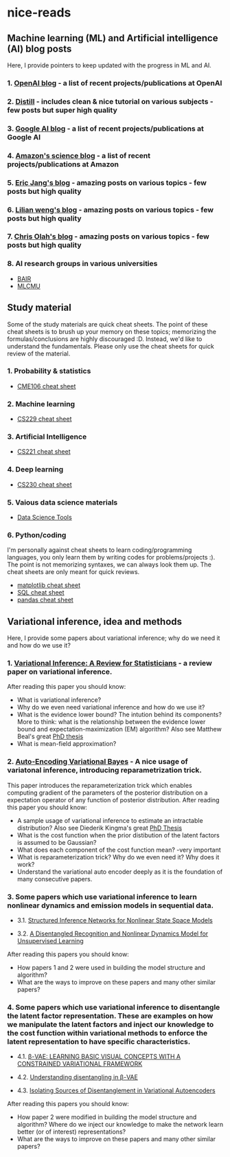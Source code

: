 # nice-reads

## Machine learning (ML) and Artificial intelligence (AI) blog posts
Here, I provide pointers to keep updated with the progress in ML and AI.
### 1. [OpenAI blog](https://openai.com/blog/?utm_source=towardsai.net&utm_medium=referral&utm_campaign=marketing&utm_term=machine-learning-blog&utm_content=best-machine-learning-blogs-to-follow) - a list of recent projects/publications at OpenAI
### 2. [Distill](https://distill.pub/?utm_source=towardsai.net&utm_medium=referral&utm_campaign=marketing&utm_term=machine-learning-blog&utm_content=best-machine-learning-blogs-to-follow) - includes clean & nice tutorial on various subjects - few posts but super high quality
### 3. [Google AI blog](https://ai.googleblog.com/) - a list of recent projects/publications at Google AI
### 4. [Amazon's science blog](https://www.amazon.science/blog?utm_source=towardsai.net&utm_medium=referral&utm_campaign=marketing&utm_term=machine+learning+blog&utm_content=machine+learning+blog&f0=0000016e-2ff1-d205-a5ef-aff9651e0000&s=0) - a list of recent projects/publications at Amazon
### 5. [Eric Jang's blog](https://blog.evjang.com/) - amazing posts on various topics - few posts but high quality
### 6. [Lilian weng's blog](https://lilianweng.github.io/lil-log/) - amazing posts on various topics - few posts but high quality
### 7. [Chris Olah's blog](https://colah.github.io/about.html) - amazing posts on various topics - few posts but high quality
### 8. AI research groups in various universities
* [BAIR](https://bair.berkeley.edu/blog/?utm_source=towardsai.net&utm_medium=referral&utm_campaign=marketing&utm_term=machine-learning-blog&utm_content=best-machine-learning-blogs-to-follow)
* [MLCMU](https://blog.ml.cmu.edu/?utm_source=towardsai.net&utm_medium=referral&utm_campaign=marketing&utm_term=machine-learning-blog&utm_content=best-machine-learning-blogs-to-follow)

## Study material
Some of the study materials are quick cheat sheets. The point of these cheat sheets is to brush up your memory on these topics; memorizing the formulas/conclusions are highly discouraged :D. Instead, we'd like to understand the fundamentals. Please only use the cheat sheets for quick review of the material.
### 1. Probability & statistics
* [CME106 cheat sheet](https://stanford.edu/~shervine/teaching/cme-106/)

### 2. Machine learning
* [CS229  cheat sheet](https://stanford.edu/~shervine/teaching/cs-229/cheatsheet-supervised-learning)
### 3. Artificial Intelligence
* [CS221 cheat sheet](https://stanford.edu/~shervine/teaching/cs-221/)
### 4. Deep learning
* [CS230 cheat sheet](https://stanford.edu/~shervine/teaching/cs-230/)
### 5. Vaious data science materials
* [Data Science Tools](https://www.mit.edu/~amidi/teaching/data-science-tools/)
### 6. Python/coding
I'm personally against cheat sheets to learn coding/programming languages, you only learn them by writing codes for problems/projects :). The point is not memorizing syntaxes, we can always look them up. The cheat sheets are only meant for quick reviews. 
* [matplotlib cheat sheet](https://datacamp-community-prod.s3.amazonaws.com/28b8210c-60cc-4f13-b0b4-5b4f2ad4790b)
* [SQL cheat sheet](https://learnsql.com/blog/sql-basics-cheat-sheet/)
* [pandas cheat sheet](http://datacamp-community-prod.s3.amazonaws.com/dbed353d-2757-4617-8206-8767ab379ab3)

## Variational inference, idea and methods 
Here, I provide some papers about variational inference; why do we need it and how do we use it? 

### 1. [Variational Inference: A Review for Statisticians](https://arxiv.org/pdf/1601.00670.pdf) - a review paper on variational inference. 

After reading this paper you should know:
* What is variational inference?
* Why do we even need variational inference and how do we use it?
* What is the evidence lower bound? The intution behind its components? More to think: what is the relationship between the evidence lower bound and expectation-maximization (EM) algorithm? Also see Matthew Beal's great [PhD thesis](https://cse.buffalo.edu/faculty/mbeal/papers/beal03.pdf) 
* What is mean-field approximation?

### 2. [Auto-Encoding Variational Bayes](https://arxiv.org/pdf/1312.6114.pdf) - A nice usage of variatonal inference, introducing reparametrization trick.

This paper introduces the reparameterization trick which enables computing gradient of the parameters of the posterior distribution on a expectation operator of any function of posterior distribution. After reading this paper you should know:

* A sample usage of variational inference to estimate an intractable distribution? Also see Diederik Kingma's great [PhD Thesis](https://www.dropbox.com/s/v6ua3d9yt44vgb3/cover_and_thesis.pdf?dl=0)
* What is the cost function when the prior distibution of the latent factors is assumed to be Gaussian?
* What does each component of the cost function mean? -very important
* What is reparameterization trick? Why do we even need it? Why does it work?
* Understand the variational auto encoder deeply as it is the foundation of many consecutive papers. 

### 3. Some papers which use variational inference to learn nonlinear dynamics and emission models in sequential data.

 - 3.1. [Structured Inference Networks for Nonlinear State Space Models](https://arxiv.org/pdf/1609.09869.pdf)

 - 3.2. [A Disentangled Recognition and Nonlinear Dynamics Model for Unsupervised Learning](https://arxiv.org/pdf/1710.05741.pdf)

After reading this papers you should know:

* How papers 1 and 2 were used in building the model structure and algorithm?
* What are the ways to improve on these papers and many other similar papers?

### 4. Some papers which use variational inference to disentangle the latent factor representation. These are examples on how we manipulate the latent factors and inject our knowledge to the cost function within variational methods to enforce the latent representation to have specific characteristics. 

 - 4.1. [β-VAE: LEARNING BASIC VISUAL CONCEPTS WITH A CONSTRAINED VARIATIONAL FRAMEWORK](https://openreview.net/pdf?id=Sy2fzU9gl)

 - 4.2. [Understanding disentangling in β-VAE](https://arxiv.org/pdf/1804.03599.pdf)

 - 4.3. [Isolating Sources of Disentanglement in Variational Autoencoders](https://arxiv.org/pdf/1802.04942.pdf)

After reading this papers you should know:

* How paper 2 were modified in building the model structure and algorithm? Where do we inject our knowledge to make the network learn better (or of interest) representations?
* What are the ways to improve on these papers and many other similar papers?

